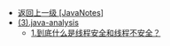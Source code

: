- [返回上一级 [JavaNotes]](JavaNotes/)
- [(3).java-analysis](JavaNotes/(3).java-analysis/)
  - [1.到底什么是线程安全和线程不安全？](JavaNotes/(3).java-analysis/1.到底什么是线程安全和线程不安全？.md)
